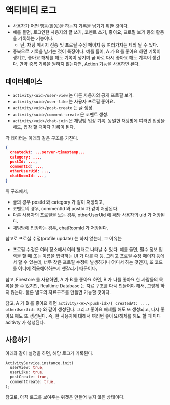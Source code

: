 # 액티비티 로그

- 사용자가 어떤 행동(활동)을 하는지 기록을 남기기 위한 것이다.
- 예를 들면, 로그인한 사용자의 글 쓰기, 코멘트 쓰기, 좋아요, 프로필 보기 등의 활동을 기록하는 기능이다.
  - 단, 채팅 메시지 전송 및 프로필 수정 페이지 등 여러가지는 제외 될 수 있다.
- 중복으로 기록을 남기는 것이 특징이다. 예를 들어, A 가 B 를 좋아요 하면 기록이 생기고, 좋아요 해제를 해도 기록이 생기며 곧 바로 다시 좋아요 해도 기록이 생긴다. 만약 중복 기록을 원하지 않는다면, [Action](./action.md) 기능을 사용하면 된다.



## 데이터베이스

- `activity/<uid>/user-view` 는 다른 사용자의 공개 프로필 보기.
- `activity/<uid>/user-like` 는 사용자 프로필 좋아요.
- `activity/<uid>/post-create` 는 글 생성.
- `activity/<uid>/comment-create` 은 코멘트 생성.
- `activity/<uid>/chat-join` 은 채팅방 입장 기록. 동일한 채팅방에 여러번 입장을 해도, 입장 할 때마다 기록이 된다.



각 데이터는 아래와 같은 구조를 가진다.

```json
{
  createdAt: ...server-timestamp...
  category: ...,
  postId: ...,
  commentId: ...,
  otherUserUid: ...,
  chatRoomId: ...,
}
```

위 구조에서,
- 글의 경우 postId 와 category 가 같이 저장되고,
- 코멘트의 경우, commentId 와 postId 가 같이 저장된다.
- 다른 사용자의 프로필을 보는 경우, otherUserUid 에 해당 사용자의 uid 가 저장된다.
- 채팅방에 입장하는 경우, chatRoomId 가 저장된다.



참고로 프로실 수정(profile update) 는 하지 않는데, 그 이유는

- 프로필 수정은 여러 장소에서 여러 형태로 나타날 수 있다.
  예를 들면, 필수 정보 입력을 할 때 또는 이름을 입력하는 UI 가 다를 때 등. 그리고 프로필 수정 페이지 등에서 할 수 있는데, 너무 찾은 프로필 수정이 발생하거나 어디서 하는 것인지, 또 코드를 어디에 적용해야하는지 햇갈리기 때문이다.


참고, Firestore 를 사용하면, A 가 B 를 좋아요 하면, B 가 나를 좋아요 한 사람들의 목록을 볼 수 있지만, Realtime Database 는 자료 구조를 다시 만들어야 해서, 그렇게 하지 않는다. 물론 별도의 자료구조를 만들면 가능할 것이다.

참고, A 가 B 를 좋아요 하면 `activity/<A>/<push-id>/{ createdAt: ..., otherUserUid: B}` 와 같이 생성된다. 그리고 좋아요 해제를 해도 또 생성되고, 다시 좋아요 해도 또 생성된다. 즉, 한 사용자에 대해서 여러번 좋아요/해제를 해도 할 때 마다 acitivty 가 생성된다.


## 사용하기

아래와 같이 설정을 하면, 해당 로그가 기록된다.

```dart
ActivityService.instance.init(
  userView: true,
  userLike: true,
  postCreate: true,
  commentCreate: true,
);
```


참고로, 아직 로그를 보여주는 위젯은 만들어 놓지 않은 상태이다.

